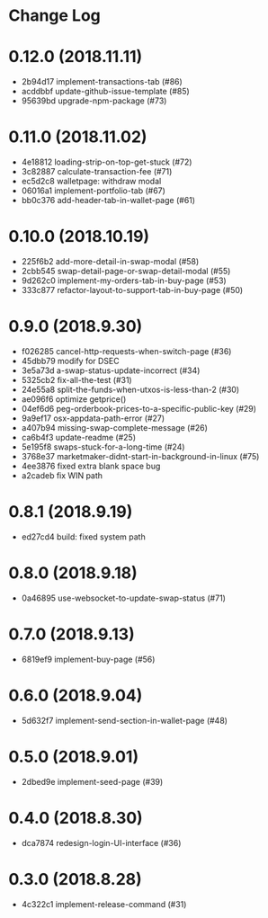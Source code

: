 # Change Log

# 0.12.0 (2018.11.11)

- 2b94d17 implement-transactions-tab (#86)
- acddbbf update-github-issue-template (#85)
- 95639bd upgrade-npm-package (#73)

# 0.11.0 (2018.11.02)

- 4e18812 loading-strip-on-top-get-stuck (#72)
- 3c82887 calculate-transaction-fee (#71)
- ec5d2c8 walletpage: withdraw modal
- 06016a1 implement-portfolio-tab (#67)
- bb0c376 add-header-tab-in-wallet-page (#61)

# 0.10.0 (2018.10.19)

- 225f6b2 add-more-detail-in-swap-modal (#58)
- 2cbb545 swap-detail-page-or-swap-detail-modal (#55)
- 9d262c0 implement-my-orders-tab-in-buy-page (#53)
- 333c877 refactor-layout-to-support-tab-in-buy-page (#50)

# 0.9.0 (2018.9.30)

- f026285 cancel-http-requests-when-switch-page (#36)
- 45dbb79 modify for DSEC
- 3e5a73d a-swap-status-update-incorrect (#34)
- 5325cb2 fix-all-the-test (#31)
- 24e55a8 split-the-funds-when-utxos-is-less-than-2 (#30)
- ae096f6 optimize getprice()
- 04ef6d6 peg-orderbook-prices-to-a-specific-public-key (#29)
- 9a9ef17 osx-appdata-path-error (#27)
- a407b94 missing-swap-complete-message (#26)
- ca6b4f3 update-readme (#25)
- 5e195f8 swaps-stuck-for-a-long-time (#24)
- 3768e37 marketmaker-didnt-start-in-background-in-linux (#75)
- 4ee3876 fixed extra blank space bug
- a2cadeb fix WIN path

# 0.8.1 (2018.9.19)

- ed27cd4 build: fixed system path

# 0.8.0 (2018.9.18)

- 0a46895 use-websocket-to-update-swap-status (#71)

# 0.7.0 (2018.9.13)

- 6819ef9 implement-buy-page (#56)

# 0.6.0 (2018.9.04)

- 5d632f7 implement-send-section-in-wallet-page (#48)

# 0.5.0 (2018.9.01)

- 2dbed9e implement-seed-page (#39)

# 0.4.0 (2018.8.30)

- dca7874 redesign-login-UI-interface (#36)

# 0.3.0 (2018.8.28)

- 4c322c1 implement-release-command (#31)
